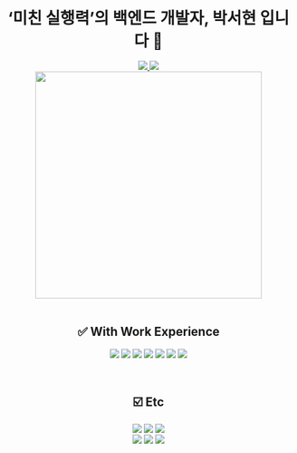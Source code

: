 <div align=center>
   <h1 style="margin: 0 auto; width: 100%; text-align: center">‘미친 실행력’의 백엔드 개발자, 박서현 입니다 👋</h1>
   <img alt="" src="https://img.shields.io/badge/typescript-3178C6?style=plastic&logo=typescript&logoColor=white">
   <img alt="" src="https://img.shields.io/badge/node.js-339933?style=plastic&logo=Node.js&logoColor=white">
   <img alt="" src="https://img.shields.io/badge/javascript-F7DF1E?style=plastic&logo=javascript&logoColor=black">
   <img alt="" src="https://img.shields.io/badge/express-000000?style=plastic&logo=express&logoColor=white">
   <img alt="" src="https://img.shields.io/badge/JAVA-007396?style=plastic&logoColor=white">
   <img alt="" src="https://img.shields.io/badge/springboot-6DB33F?style=plastic&logo=springboot&logoColor=white"/>
   <img alt="" src="https://img.shields.io/badge/JPA-6DB33F?style=plastic&logoColor=white" />
   <br>
   <a target="_blank" href="https://github.com/MinGwanSeo/jenga-spring-jpa-app"> 
   <img src="https://github-readme-stats.vercel.app/api/pin/?username=MinGwanSeo&repo=jenga-spring-jpa-app"/>
   </a>
   <a target="_blank" href="https://github.com/SpringBoot-JPA-study/spring-jpa-springboot-study"> 
   <img src="https://github-readme-stats.vercel.app/api/pin/?username=SpringBoot-JPA-study&repo=spring-jpa-springboot-study"/>
   </a>
</div>
<div align=center>
    <a target="_blank" href="https://seohyun-dev.notion.site/401e1d39512e4787ad23ae5b743a9db3">
       <img alt="" width=400 src="https://github-readme-stats.vercel.app/api?username=shp7408&theme=swift&show_icons=true"/>
    </a>
    <br>
    <br>
    <h2>✅ With Work Experience</h2>
    <p>
       <img src="https://img.shields.io/badge/php-777BB4?style=plastic&logo=php&logoColor=white"/>
       <img src="https://img.shields.io/badge/mysql-4479A1?style=plastic&logo=mysql&logoColor=white">
       <img src="https://img.shields.io/badge/mariaDB-003545?style=plastic&logo=mariaDB&logoColor=white">
       <img src="https://img.shields.io/badge/amazonaws-232F3E?style=plastic&logo=amazonaws&logoColor=white">
       <img src="https://img.shields.io/badge/docker-2496ED?style=plastic&logo=docker&logoColor=white">
       <img src="https://img.shields.io/badge/github-181717?style=plastic&logo=github&logoColor=white">
       <img src="https://img.shields.io/badge/git-F05032?style=plastic&logo=git&logoColor=white">
       <br>
    </p>
    <br>
    <h2>☑️ Etc</h2>
    <p>
        <img src="https://img.shields.io/badge/linux-FCC624?style=plastic&logo=linux&logoColor=black">
        <img src="https://img.shields.io/badge/python-3776AB?style=plastic&logo=python&logoColor=white"/>
        <img src="https://img.shields.io/badge/flask-000000?style=plastic&logo=flask&logoColor=white">
        <br>
        <img src="https://img.shields.io/badge/html5-E34F26?style=plastic&logo=html5&logoColor=white">
        <img src="https://img.shields.io/badge/css-1572B6?style=plastic&logo=css3&logoColor=white">
        <img src="https://img.shields.io/badge/jquery-0769AD?style=plastic&logo=jquery&logoColor=white">
    </p>
</div>

